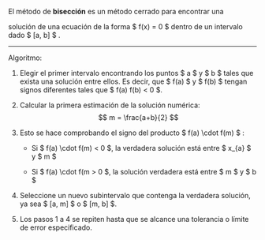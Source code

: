 El método de **bisección** es un método cerrado para encontrar una

solución de una ecuación de la forma $ f(x) = 0 $ dentro de un intervalo dado $ [a, b] $ .

***

Algoritmo:
1. Elegir el primer intervalo encontrando los puntos $ a $ y $ b $ tales que exista una solución entre ellos. Es decir, que $ f(a) $ y $ f(b) $ tengan signos diferentes tales que $ f(a) f(b) < 0 $.

2. Calcular la primera estimación de la solución numérica: $$ m = \frac{a+b}{2} $$

3. Esto se hace comprobando el signo del producto $ f(a) \cdot f(m) $ :
    * Si $ f(a) \cdot f(m) < 0 $, la verdadera solución está entre $ x_{a} $ y $ m $

    * Si $ f(a) \cdot f(m > 0 $, la solución verdadera está entre $ m $ y $ b $

4. Seleccione un nuevo subintervalo que contenga la verdadera solución, ya sea $ [a, m] $ o $ [m, b] $.

5. Los pasos 1 a 4 se repiten hasta que se alcance una tolerancia o límite de error especificado.



